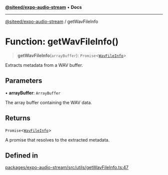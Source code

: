 [**@siteed/expo-audio-stream**](../README.md) • **Docs**

***

[@siteed/expo-audio-stream](../README.md) / getWavFileInfo

# Function: getWavFileInfo()

> **getWavFileInfo**(`arrayBuffer`): `Promise`\<[`WavFileInfo`](../interfaces/WavFileInfo.md)\>

Extracts metadata from a WAV buffer.

## Parameters

• **arrayBuffer**: `ArrayBuffer`

The array buffer containing the WAV data.

## Returns

`Promise`\<[`WavFileInfo`](../interfaces/WavFileInfo.md)\>

A promise that resolves to the extracted metadata.

## Defined in

[packages/expo-audio-stream/src/utils/getWavFileInfo.ts:47](https://github.com/deeeed/expo-audio-stream/blob/d0bf2c28a2371c63f5f2e7cfd6f21402648ae412/packages/expo-audio-stream/src/utils/getWavFileInfo.ts#L47)

